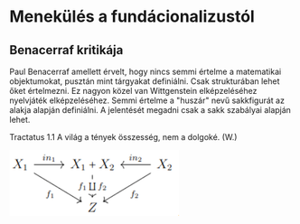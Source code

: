 # Menekülés a fundácionalizustól

## Benacerraf kritikája

Paul Benacerraf amellett érvelt, hogy nincs semmi értelme a matematikai objektumokat, pusztán mint tárgyakat definiálni. Csak strukturában lehet őket értelmezni. Ez nagyon közel van Wittgenstein elképzeléséhez nyelvjáték elképzeléséhez. Semmi értelme a "huszár" nevű sakkfigurát az alakja alapján definiálni. A jelentését megadni csak a sakk szabályai alapján lehet. 

Tractatus 1.1 A világ a tények összesség, nem a dolgoké. (W.)

<img src="https://github.com/mozow01/bizcoq2021/blob/main/coprod.png" width=300>



